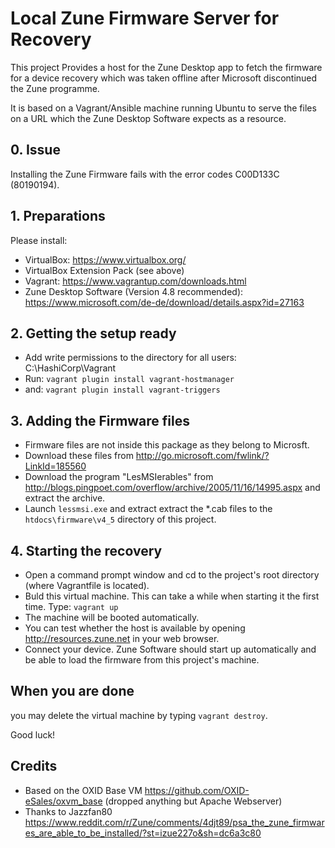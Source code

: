 # Local Zune Firmware Server for Recovery
This project Provides a host for the Zune Desktop app to fetch the firmware for a device recovery which was taken offline
after Microsoft discontinued the Zune programme.

It is based on a Vagrant/Ansible machine running Ubuntu to serve the files on a URL which the Zune Desktop Software expects as a resource.

## 0. Issue
Installing the Zune Firmware fails with the error codes C00D133C (80190194).

## 1. Preparations
Please install:
* VirtualBox: https://www.virtualbox.org/
* VirtualBox Extension Pack (see above)
* Vagrant: https://www.vagrantup.com/downloads.html
* Zune Desktop Software (Version 4.8 recommended): https://www.microsoft.com/de-de/download/details.aspx?id=27163

## 2. Getting the setup ready
* Add write permissions to the directory for all users: C:\HashiCorp\Vagrant
* Run: `vagrant plugin install vagrant-hostmanager`
* and: `vagrant plugin install vagrant-triggers`

## 3. Adding the Firmware files
* Firmware files are not inside this package as they belong to Microsft.
* Download these files from http://go.microsoft.com/fwlink/?LinkId=185560
* Download the program "LesMSIerables" from http://blogs.pingpoet.com/overflow/archive/2005/11/16/14995.aspx and extract the archive.
* Launch `lessmsi.exe` and extract extract the *.cab files to the `htdocs\firmware\v4_5` directory of this project.

## 4. Starting the recovery
* Open a command prompt window and cd to the project's root directory (where Vagrantfile is located).
* Buld this virtual machine. This can take a while when starting it the first time. Type:
`vagrant up`
* The machine will be booted automatically.
* You can test whether the host is available by opening http://resources.zune.net in your web browser.
* Connect your device. Zune Software should start up automatically and be able to load the firmware from this project's machine.

## When you are done
you may delete the virtual machine by typing `vagrant destroy`.

Good luck!

## Credits
* Based on the OXID Base VM https://github.com/OXID-eSales/oxvm_base (dropped anything but Apache Webserver)
* Thanks to Jazzfan80 https://www.reddit.com/r/Zune/comments/4djt89/psa_the_zune_firmwares_are_able_to_be_installed/?st=izue227o&sh=dc6a3c80
